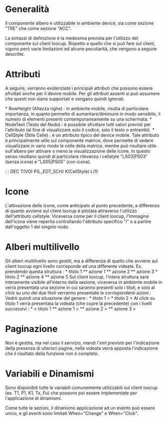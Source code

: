 # Generalità

Il componente albero è utilizzabile in ambiente device, sia come sezione "TRE" che come sezione "ACC".

La sintassi di definizione è la medesima prevista per l'utilizzo del componente sul client loocup. Rispetto a quello che si può fare sul client, vigono però varie limitazioni ed alcune peculiarità, che vengono a seguire descritte.

# Attributi

A seguire, verranno evidenziate i principali attributi che possono essere sfruttati anche per il device mobile. Per gli attributi assenti si può assumere che questi non siano supportati e vengano quindi ignorati.

\* RowHeight (Altezza righe) :  in ambiente mobile, risulta di particolare importanza, in quanto permette di aumentare/diminuire in modo sensibile, il numero di elementi presenti contemporaneamente su una schermata.
\* NodeText (Testo del Nodo) :  è possibile sfruttare tutti valori previsti per l'attributo (al fine di visualizzare solo il codice, solo il testo o entrambi).
\* CellStyle (Stile Celle) :  è un attributo tipico del device mobile. Tale attributo è principalmente utile sul componente matrice, dove permette di vedere visualizzare in vario modo le celle della matrice, mentre può risultare utile sull'albero per attivare o meno la visualizzazione delle icone. In questo senso risultano quindi di particolare rilevanza i cellstyle "LS03|PS03" (senza icona) e "LS05|PS05" (con icona).

 :  : DEC T(VO) P(L_EDT_SCH) K(CellStyle) L(1)

# Icone

L'attivazione delle icone, come anticipato al punto precedente, a differenza di quanto avviene sul client loocup è pilotata attraverso l'utilizzo dell'attributo cellstyle.
Viceversa come per il client loocup, l'immagine dell'icona viene reperita controllando l'attributo specifico "i" o a partire dall'oggetto 1 del singolo nodo.

# Alberi multilivello

Gli alberi multilivello sono gestiti, ma a differenza di quello che avviene sul client loocup ogni livello corrisponde ad una differente videata. Es. prendendo questa struttura : 
\* titolo 1
\*\* azione 1
\*\* azione 2
\*\* azione 3
\* titolo 2
\*\* azione 4
\*\* azione 5
Sul client loocup, l'intera struttura sarà interamente visibile all'interno della sezione, viceversa in ambiente mobile in verrà presentata una sezione in cui saranno presenti solo i titoli, e solo al click su uno dei due titoli verranno presentate le corrispondenti azioni : 
Vedrò quindi una situazione del genere : 
\* titolo 1 >
\* titolo 2 >
Al click su titolo 1 verrà presentata la videata (che copre la precedente) con i livelli successivi : 
\* < titolo 1
\*\* azione 1 >
\*\* azione 2 >
\*\* azione 3 >

# Paginazione

Non è gestita, ma nel caso il servizio, mandi l'xml previsto per l'indicazione della presenza di ulteriori pagine, nella videata verrà apposta l'indicazione che il risultato della funzione non è completo.

# Variabili e Dinamismi

Sono disponibili tutte le variabili comunemente utilizzabili sul client loocup (es. T1, P1, K1, Tx, Fu) che possono poi essere implementate per l'applicazione di dinamismi.

Come tutte le sezioni, il dinanismo applicazione ad un evento può essere unico, e gli eventi sono limitati When="Change" e When="Click".

